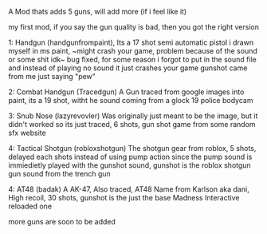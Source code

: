 A Mod thats adds 5 guns, will add more (if i feel like it)

my first mod, if you say the gun quality is bad, then you got the right version

1: Handgun (handgunfrompaint), Its a 17 shot semi automatic pistol i drawn myself in ms paint, ~might crash your game, problem because of the sound or some shit idk~ bug fixed, for some reason i forgot to put in the sound file and instead of playing no sound it just crashes your game gunshot came from me just saying "pew"

2: Combat Handgun (Tracedgun) A Gun traced from google images into paint, its a 19 shot, witht he sound coming from a glock 19 police bodycam

3: Snub Nose (lazyrevovler) Was originally just meant to be the image, but it didn't worked so its just traced, 6 shots, gun shot game from some random sfx website

4: Tactical Shotgun (robloxshotgun) The shotgun gear from roblox, 5 shots, delayed each shots instead of using pump action since the pump sound is immiedietly played with the gunshot sound, gunshot is the roblox shotgun gun sound from the trench gun

4: AT48 (badak) A AK-47, Also traced, AT48 Name from Karlson aka dani, High recoil, 30 shots, gunshot is the just the base Madness Interactive reloaded one

more guns are soon to be added
